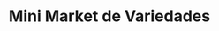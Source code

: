 ---
title: "Mini Market de Variedades"
url: /quito/mini-market-de-variedades/
shop: Lebensmittel
---